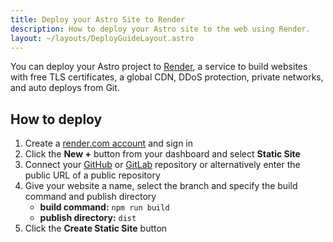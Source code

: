 ```yaml
---
title: Deploy your Astro Site to Render
description: How to deploy your Astro site to the web using Render.
layout: ~/layouts/DeployGuideLayout.astro
---
```


You can deploy your Astro project to [Render](https://render.com/), a service to build websites with free TLS certificates, a global CDN, DDoS protection, private networks, and auto deploys from Git.

## How to deploy

1. Create a [render.com account](https://dashboard.render.com/) and sign in
2. Click the **New +** button from your dashboard and select **Static Site**
3. Connect your [GitHub](https://github.com/) or [GitLab](https://about.gitlab.com/) repository or alternatively enter the public URL of a public repository
4. Give your website a name, select the branch and specify the build command and publish directory
   - **build command:** `npm run build`
   - **publish directory:** `dist`
5. Click the **Create Static Site** button

